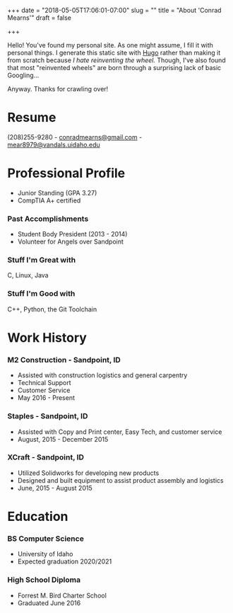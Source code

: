 +++
date = "2018-05-05T17:06:01-07:00"
slug = ""
title = "About 'Conrad Mearns'"
draft = false

+++

Hello! You've found my personal site. As one might assume, I fill it with personal things. I generate this static site with [Hugo](gohugo.io) rather than making it from scratch because _I hate reinventing the wheel._ Though, I've also found that most "reinvented wheels" are born through a surprising lack of basic Googling...

Anyway. Thanks for crawling over!

Resume
=========================================================================
(208)255-9280 - conradmearns@gmail.com - mear8979@vandals.uidaho.edu

Professional Profile
=========================================================================
 - Junior Standing (GPA 3.27)
 - CompTIA A+ certified
### Past Accomplishments
 - Student Body President (2013 - 2014)
 - Volunteer for Angels over Sandpoint
### Stuff I'm Great with
C, Linux, Java
### Stuff I'm Good with
C++, Python, the Git Toolchain

Work History
=========================================================================
### M2 Construction - Sandpoint, ID
 - Assisted with construction logistics and general carpentry
 - Technical Support
 - Customer Service
 - May 2016 - Present

### Staples - Sandpoint, ID
 - Assisted with Copy and Print center, Easy Tech, and customer service
 - August, 2015 - December 2015

### XCraft - Sandpoint, ID
 - Utilized Solidworks for developing new products
 - Designed and built equipment to assist product assembly and logistics
 - June, 2015 - August 2015


Education
=========================================================================
### BS Computer Science
 - University of Idaho
 - Expected graduation 2020/2021

### High School Diploma
 - Forrest M. Bird Charter School
 - Graduated June 2016
